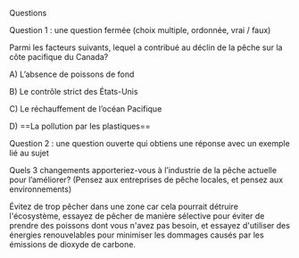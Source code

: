 Questions

Question 1 : une question fermée (choix multiple, ordonnée, vrai / faux)

Parmi les facteurs suivants, lequel a contribué au déclin de la pêche sur la côte pacifique du Canada?

A) L’absence de poissons de fond

B) Le contrôle strict des États-Unis

C) Le réchauffement de l’océan Pacifique

D) ==La pollution par les plastiques== 

Question 2 : une question ouverte qui obtiens une réponse avec un exemple lié au sujet

Quels 3 changements apporteriez-vous à l’industrie de la pêche actuelle pour l’améliorer? (Pensez aux entreprises de pêche locales, et pensez aux environnements)

Évitez de trop pêcher dans une zone car cela pourrait détruire l'écosystème, essayez de pêcher de manière sélective pour éviter de prendre des poissons dont vous n'avez pas besoin, et essayez d'utiliser des énergies renouvelables pour minimiser les dommages causés par les émissions de dioxyde de carbone.